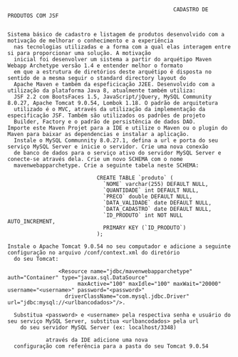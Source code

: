     
                                                        CADASTRO DE PRODUTOS COM JSF
                                        
                                        
    Sistema básico de cadastro e listagem de produtos desenvolvido com a motivação de melhorar o conhecimento e a experiência
      nas tecnologias utilizadas e a forma com a qual elas interagem entre si para proporcionar uma solução. A motivação
      inicial foi desenvolver um sistema a partir do arquétipo Maven Webapp Archetype versão 1.4 e entender melhor o formato 
      em que a estrutura de diretórios deste arquétipo é disposta no sentido de a mesma seguir o standard directory layout do
      Apache Maven e também da espeficicação J2EE. Desenvolvido com a utilização da plataforma Java 8, atualmente também utiliza:
      JSF 2.2 com BootsFaces 1.5, JavaScript/jQuery, MySQL Community 8.0.27, Apache Tomcat 9.0.54, Lombok 1.18. O padrão de arquitetura
      utilizado é o MVC, através da utilização da implementação da especificação JSF. Também são utilizados os padrões de projeto 
      Builder, Factory e o padrão de persistência de dados DAO.
    Importe este Maven Projet para a IDE e utilize o Maven ou o plugin do Maven para baixar as dependencias e instalar a aplicação.
      Instale o MySQL Communnity 8.0.27.1, defina a url e porta do seu serviço MySQL Server e inicie o servidor. Crie uma nova conexão 
      de banco de dados para o serviço ativo do servidor MySQL Server e conecte-se através dela. Crie um novo SCHEMA com o nome 
      mavenwebapparchetype. Crie a seguinte tabela neste SCHEMA:
      
                                CREATE TABLE `produto` (
                                  `NOME` varchar(255) DEFAULT NULL,
                                  `QUANTIDADE` int DEFAULT NULL,
                                  `PRECO` double DEFAULT NULL,
                                  `DATA_VALIDADE` date DEFAULT NULL,
                                  `DATA_CADASTRO` date DEFAULT NULL,
                                  `ID_PRODUTO` int NOT NULL AUTO_INCREMENT,
                                  PRIMARY KEY (`ID_PRODUTO`)
                                ); 
      
    Instale o Apache Tomcat 9.0.54 no seu computador e adicione a seguinte configuração no arquivo /conf/context.xml do diretório
      do seu Tomcat: 
      
      				<Resource name="jdbc/mavenwebapparchetype" auth="Container" type="javax.sql.DataSource"
				          maxActive="100" maxIdle="100" maxWait="20000" username="<username>" password="<password>" 
					  driverClassName="com.mysql.jdbc.Driver" url="jdbc:mysql://<urlbancodados>"/>. 
					  
      Substitua <password> e <username> pela respectiva senha e usuário do seu serviço MySQL Server, substitua <urlbancodados> pela url
        do seu servidor MySQL Server (ex: localhost/3348)
   	
                através da IDE adicione uma nova 
      configuração com referência para a pasta do seu Tomcat 9.0.54
      
      
      
      
    
      
   

